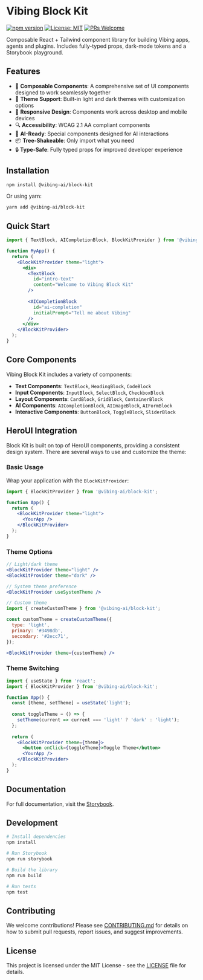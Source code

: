 # Vibing Block Kit

[![npm version](https://img.shields.io/npm/v/@vibing-ai/block-kit.svg)](https://www.npmjs.com/package/@vibing-ai/block-kit)
[![License: MIT](https://img.shields.io/badge/License-MIT-blue.svg)](https://opensource.org/licenses/MIT)
[![PRs Welcome](https://img.shields.io/badge/PRs-welcome-brightgreen.svg)](CONTRIBUTING.md)

Composable React + Tailwind component library for building Vibing apps, agents and plugins. Includes fully-typed props, dark-mode tokens and a Storybook playground.

## Features

- 🧩 **Composable Components**: A comprehensive set of UI components designed to work seamlessly together
- 🎨 **Theme Support**: Built-in light and dark themes with customization options
- 📱 **Responsive Design**: Components work across desktop and mobile devices
- 🔍 **Accessibility**: WCAG 2.1 AA compliant components
- 🧠 **AI-Ready**: Special components designed for AI interactions
- 📦 **Tree-Shakeable**: Only import what you need
- 🔒 **Type-Safe**: Fully typed props for improved developer experience

## Installation

```bash
npm install @vibing-ai/block-kit
```

Or using yarn:

```bash
yarn add @vibing-ai/block-kit
```

## Quick Start

```jsx
import { TextBlock, AICompletionBlock, BlockKitProvider } from '@vibing-ai/block-kit';

function MyApp() {
  return (
    <BlockKitProvider theme="light">
      <div>
        <TextBlock 
          id="intro-text"
          content="Welcome to Vibing Block Kit"
        />
        
        <AICompletionBlock
          id="ai-completion"
          initialPrompt="Tell me about Vibing"
        />
      </div>
    </BlockKitProvider>
  );
}
```

## Core Components

Vibing Block Kit includes a variety of components:

- **Text Components**: `TextBlock`, `HeadingBlock`, `CodeBlock`
- **Input Components**: `InputBlock`, `SelectBlock`, `CheckboxBlock`
- **Layout Components**: `CardBlock`, `GridBlock`, `ContainerBlock`
- **AI Components**: `AICompletionBlock`, `AIImageBlock`, `AIFormBlock`
- **Interactive Components**: `ButtonBlock`, `ToggleBlock`, `SliderBlock`

## HeroUI Integration

Block Kit is built on top of HeroUI components, providing a consistent design system. There are several ways to use and customize the theme:

### Basic Usage

Wrap your application with the `BlockKitProvider`:

```jsx
import { BlockKitProvider } from '@vibing-ai/block-kit';

function App() {
  return (
    <BlockKitProvider theme="light">
      <YourApp />
    </BlockKitProvider>
  );
}
```

### Theme Options

```jsx
// Light/dark theme
<BlockKitProvider theme="light" />
<BlockKitProvider theme="dark" />

// System theme preference
<BlockKitProvider useSystemTheme />

// Custom theme
import { createCustomTheme } from '@vibing-ai/block-kit';

const customTheme = createCustomTheme({
  type: 'light',
  primary: '#3498db',
  secondary: '#2ecc71',
});

<BlockKitProvider theme={customTheme} />
```

### Theme Switching

```jsx
import { useState } from 'react';
import { BlockKitProvider } from '@vibing-ai/block-kit';

function App() {
  const [theme, setTheme] = useState('light');
  
  const toggleTheme = () => {
    setTheme(current => current === 'light' ? 'dark' : 'light');
  };
  
  return (
    <BlockKitProvider theme={theme}>
      <button onClick={toggleTheme}>Toggle Theme</button>
      <YourApp />
    </BlockKitProvider>
  );
}
```

## Documentation

For full documentation, visit the [Storybook](https://vibing.github.io/vibing-block-kit).

## Development

```bash
# Install dependencies
npm install

# Run Storybook
npm run storybook

# Build the library
npm run build

# Run tests
npm test
```

## Contributing

We welcome contributions! Please see [CONTRIBUTING.md](CONTRIBUTING.md) for details on how to submit pull requests, report issues, and suggest improvements.

## License

This project is licensed under the MIT License - see the [LICENSE](LICENSE) file for details. 